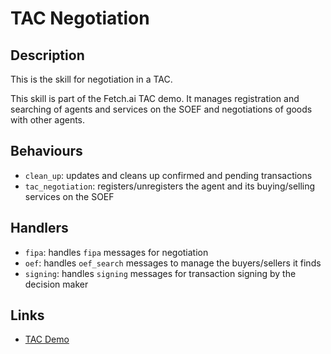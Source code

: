 # TAC Negotiation

## Description

This is the skill for negotiation in a TAC.

This skill is part of the Fetch.ai TAC demo. It manages registration and searching of agents and services on the SOEF and negotiations of goods with other agents.

## Behaviours

* `clean_up`: updates and cleans up confirmed and pending transactions 
* `tac_negotiation`: registers/unregisters the agent and its buying/selling services on the SOEF 

## Handlers

* `fipa`: handles `fipa` messages for negotiation
* `oef`: handles `oef_search` messages to manage the buyers/sellers it finds
* `signing`: handles `signing` messages for transaction signing by the decision maker

## Links

* <a href="https://docs.fetch.ai/aea/tac-skills-contract/" target="_blank">TAC Demo</a>
